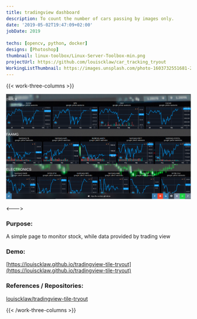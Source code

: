 ```yaml
---
title: tradingview dashboard
description: To count the number of cars passing by images only.
date: '2019-05-02T19:47:09+02:00'
jobDate: 2019

techs: [opencv, python, docker]
designs: [Photoshop]
thumbnail: linux-toolbox/Linux-Server-Toolbox-min.png
projectUrl: https://github.com/louiscklaw/car_tracking_tryout
WorkingListThumbnail: https://images.unsplash.com/photo-1603732551681-2e91159b9dc2?ixlib=rb-4.0.3&ixid=MnwxMjA3fDB8MHxwaG90by1wYWdlfHx8fGVufDB8fHx8
---
```


{{< work-three-columns >}}

![](./thumbnail.png)

<---> <!-- magic separator, between columns -->

### Purpose:

A simple page to monitor stock, while data provided by trading view

### Demo:

[https://louiscklaw.github.io/tradingview-tile-tryout](https://louiscklaw.github.io/tradingview-tile-tryout)

### References / Repositories:

[louiscklaw/tradingview-tile-tryout](louiscklaw/tradingview-tile-tryout)

{{< /work-three-columns >}}
